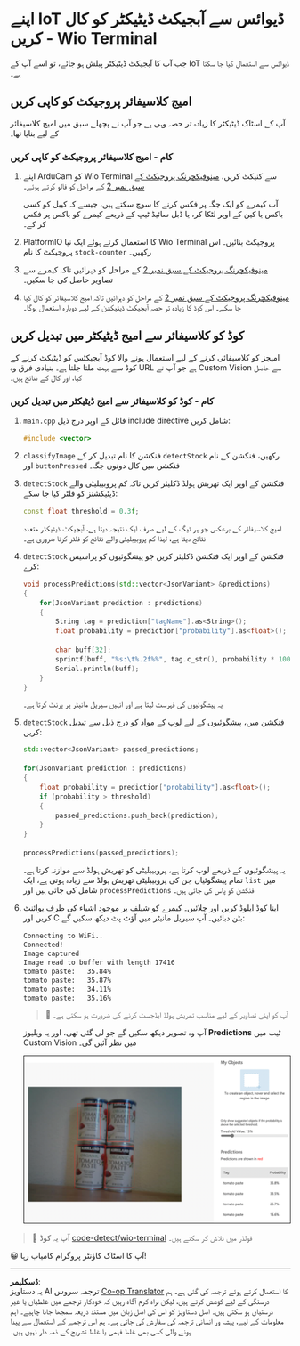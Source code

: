 <!--
CO_OP_TRANSLATOR_METADATA:
{
  "original_hash": "4cf1421420a6fab9ab4f2c391bd523b7",
  "translation_date": "2025-08-26T21:36:13+00:00",
  "source_file": "5-retail/lessons/2-check-stock-device/wio-terminal-object-detector.md",
  "language_code": "ur"
}
-->
# اپنے IoT ڈیوائس سے آبجیکٹ ڈیٹیکٹر کو کال کریں - Wio Terminal

جب آپ کا آبجیکٹ ڈیٹیکٹر پبلش ہو جائے، تو اسے آپ کے IoT ڈیوائس سے استعمال کیا جا سکتا ہے۔

## امیج کلاسیفائر پروجیکٹ کو کاپی کریں

آپ کے اسٹاک ڈیٹیکٹر کا زیادہ تر حصہ وہی ہے جو آپ نے پچھلے سبق میں امیج کلاسیفائر کے لیے بنایا تھا۔

### کام - امیج کلاسیفائر پروجیکٹ کو کاپی کریں

1. اپنے ArduCam کو Wio Terminal سے کنیکٹ کریں، [مینوفیکچرنگ پروجیکٹ کے سبق نمبر 2](../../../4-manufacturing/lessons/2-check-fruit-from-device/wio-terminal-camera.md#task---connect-the-camera) کے مراحل کو فالو کرتے ہوئے۔

    آپ کیمرے کو ایک جگہ پر فکس کرنے کا سوچ سکتے ہیں، جیسے کہ کیبل کو کسی باکس یا کین کے اوپر لٹکا کر، یا ڈبل سائیڈ ٹیپ کے ذریعے کیمرے کو باکس پر فکس کر کے۔

1. PlatformIO کا استعمال کرتے ہوئے ایک نیا Wio Terminal پروجیکٹ بنائیں۔ اس پروجیکٹ کا نام `stock-counter` رکھیں۔

1. [مینوفیکچرنگ پروجیکٹ کے سبق نمبر 2](../../../4-manufacturing/lessons/2-check-fruit-from-device/README.md#task---capture-an-image-using-an-iot-device) کے مراحل کو دہرائیں تاکہ کیمرے سے تصاویر حاصل کی جا سکیں۔

1. [مینوفیکچرنگ پروجیکٹ کے سبق نمبر 2](../../../4-manufacturing/lessons/2-check-fruit-from-device/README.md#task---classify-images-from-your-iot-device) کے مراحل کو دہرائیں تاکہ امیج کلاسیفائر کو کال کیا جا سکے۔ اس کوڈ کا زیادہ تر حصہ آبجیکٹ ڈیٹیکشن کے لیے دوبارہ استعمال ہوگا۔

## کوڈ کو کلاسیفائر سے امیج ڈیٹیکٹر میں تبدیل کریں

امیجز کو کلاسیفائی کرنے کے لیے استعمال ہونے والا کوڈ آبجیکٹس کو ڈیٹیکٹ کرنے کے کوڈ سے بہت ملتا جلتا ہے۔ بنیادی فرق وہ URL ہے جو آپ نے Custom Vision سے حاصل کیا، اور کال کے نتائج ہیں۔

### کام - کوڈ کو کلاسیفائر سے امیج ڈیٹیکٹر میں تبدیل کریں

1. `main.cpp` فائل کے اوپر درج ذیل include directive شامل کریں:

    ```cpp
    #include <vector>
    ```

1. `classifyImage` فنکشن کا نام تبدیل کر کے `detectStock` رکھیں، فنکشن کے نام اور `buttonPressed` فنکشن میں کال دونوں جگہ۔

1. `detectStock` فنکشن کے اوپر ایک تھریش ہولڈ ڈکلیئر کریں تاکہ کم پروبیبلیٹی والے ڈیٹیکشنز کو فلٹر کیا جا سکے:

    ```cpp
    const float threshold = 0.3f;
    ```

    امیج کلاسیفائر کے برعکس جو ہر ٹیگ کے لیے صرف ایک نتیجہ دیتا ہے، آبجیکٹ ڈیٹیکٹر متعدد نتائج دیتا ہے، لہذا کم پروبیبلیٹی والے نتائج کو فلٹر کرنا ضروری ہے۔

1. `detectStock` فنکشن کے اوپر ایک فنکشن ڈکلیئر کریں جو پیشگوئیوں کو پراسیس کرے:

    ```cpp
    void processPredictions(std::vector<JsonVariant> &predictions)
    {
        for(JsonVariant prediction : predictions)
        {
            String tag = prediction["tagName"].as<String>();
            float probability = prediction["probability"].as<float>();
    
            char buff[32];
            sprintf(buff, "%s:\t%.2f%%", tag.c_str(), probability * 100.0);
            Serial.println(buff);
        }
    }
    ```

    یہ پیشگوئیوں کی فہرست لیتا ہے اور انہیں سیریل مانیٹر پر پرنٹ کرتا ہے۔

1. `detectStock` فنکشن میں، پیشگوئیوں کے لیے لوپ کے مواد کو درج ذیل سے تبدیل کریں:

    ```cpp
    std::vector<JsonVariant> passed_predictions;

    for(JsonVariant prediction : predictions) 
    {
        float probability = prediction["probability"].as<float>();
        if (probability > threshold)
        {
            passed_predictions.push_back(prediction);
        }
    }

    processPredictions(passed_predictions);
    ```

    یہ پیشگوئیوں کے ذریعے لوپ کرتا ہے، پروبیبلیٹی کو تھریش ہولڈ سے موازنہ کرتا ہے۔ تمام پیشگوئیاں جن کی پروبیبلیٹی تھریش ہولڈ سے زیادہ ہوتی ہے، ایک `list` میں شامل کی جاتی ہیں اور `processPredictions` فنکشن کو پاس کی جاتی ہیں۔

1. اپنا کوڈ اپلوڈ کریں اور چلائیں۔ کیمرے کو شیلف پر موجود اشیاء کی طرف پوائنٹ کریں اور C بٹن دبائیں۔ آپ سیریل مانیٹر میں آؤٹ پٹ دیکھ سکیں گے:

    ```output
    Connecting to WiFi..
    Connected!
    Image captured
    Image read to buffer with length 17416
    tomato paste:   35.84%
    tomato paste:   35.87%
    tomato paste:   34.11%
    tomato paste:   35.16%
    ```

    > 💁 آپ کو اپنی تصاویر کے لیے مناسب تھریش ہولڈ ایڈجسٹ کرنے کی ضرورت ہو سکتی ہے۔

    آپ وہ تصویر دیکھ سکیں گے جو لی گئی تھی، اور یہ ویلیوز **Predictions** ٹیب میں Custom Vision میں نظر آئیں گی۔

    ![شیلف پر رکھے ٹماٹر پیسٹ کے 4 کینز کے ساتھ 4 ڈیٹیکشنز کی پیشگوئیاں: 35.8%, 33.5%, 25.7% اور 16.6%](../../../../../translated_images/custom-vision-stock-prediction.942266ab1bcca3410ecdf23643b9f5f570cfab2345235074e24c51f285777613.ur.png)

> 💁 آپ یہ کوڈ [code-detect/wio-terminal](../../../../../5-retail/lessons/2-check-stock-device/code-detect/wio-terminal) فولڈر میں تلاش کر سکتے ہیں۔

😀 آپ کا اسٹاک کاؤنٹر پروگرام کامیاب رہا!

---

**ڈسکلیمر**:  
یہ دستاویز AI ترجمہ سروس [Co-op Translator](https://github.com/Azure/co-op-translator) کا استعمال کرتے ہوئے ترجمہ کی گئی ہے۔ ہم درستگی کے لیے کوشش کرتے ہیں، لیکن براہ کرم آگاہ رہیں کہ خودکار ترجمے میں غلطیاں یا غیر درستیاں ہو سکتی ہیں۔ اصل دستاویز کو اس کی اصل زبان میں مستند ذریعہ سمجھا جانا چاہیے۔ اہم معلومات کے لیے، پیشہ ور انسانی ترجمہ کی سفارش کی جاتی ہے۔ ہم اس ترجمے کے استعمال سے پیدا ہونے والی کسی بھی غلط فہمی یا غلط تشریح کے ذمہ دار نہیں ہیں۔